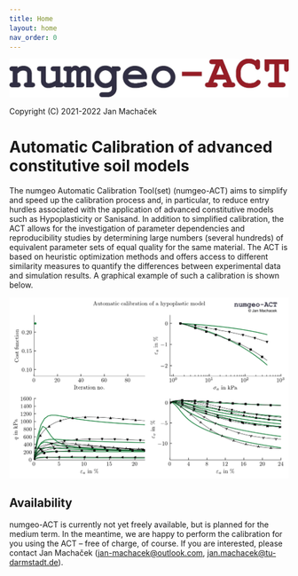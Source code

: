 ```yaml
---
title: Home
layout: home
nav_order: 0
---
```

![numgeoACT_logo_text.jpg](./docs/images/numgeoACT_logo_text.jpg "numgeoACT_logo_text.png")

Copyright (C) 2021-2022 Jan Machaček

# Automatic Calibration of advanced constitutive soil models

The numgeo Automatic Calibration Tool(set) (numgeo-ACT) aims to simplify and speed up the calibration process and, in particular, to reduce entry hurdles associated with the application of advanced constitutive models such as Hypoplasticity or Sanisand. In addition to simplified calibration, the ACT allows for the investigation of parameter dependencies and reproducibility studies by determining large numbers (several hundreds) of equivalent parameter sets of equal quality for the same material. The ACT is based on heuristic optimization methods and offers access to different similarity measures to quantify the differences between experimental data and simulation results. A graphical example of such a calibration is shown below.

![ACT_iteration_simulation_small.gif](./docs/images/ACT_iteration_simulation_small.gif)

## Availability
numgeo-ACT is currently not yet freely available, but is planned for the medium term. In the meantime, we are happy to perform the calibration for you using the ACT – free of charge, of course. If you are interested, please contact Jan Machaček (jan-machacek@outlook.com, jan.machacek@tu-darmstadt.de).

